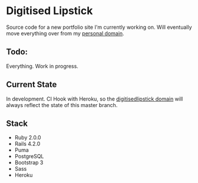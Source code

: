 # Digitised Lipstick

Source code for a new portfolio site I'm currently working on. Will eventually move everything over from my [personal domain](http://www.kirstywilliams.co.uk).

## Todo:

Everything. Work in progress.

## Current State

In development. CI Hook with Heroku, so the [digitisedlipstick domain](http://www.digitisedlipstick.com) will always reflect the state of this master branch.

## Stack

* Ruby 2.0.0
* Rails 4.2.0
* Puma
* PostgreSQL
* Bootstrap 3
* Sass
* Heroku